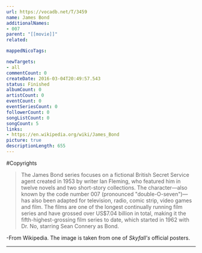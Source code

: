 ```yaml
---
url: https://vocadb.net/T/3459
name: James Bond
additionalNames: 
- 007
parent: "[[movie]]"
related:

mappedNicoTags:

newTargets:
- all
commentCount: 0
createDate: 2016-03-04T20:49:57.543
status: Finished
albumCount: 0
artistCount: 0
eventCount: 0
eventSeriesCount: 0
followerCount: 0
songListCount: 0
songCount: 5
links: 
- https://en.wikipedia.org/wiki/James_Bond
picture: true
descriptionLength: 655
---
```


#Copyrights

>The James Bond series focuses on a fictional British Secret Service agent created in 1953 by writer Ian Fleming, who featured him in twelve novels and two short-story collections. The character—also known by the code number 007 (pronounced "double-O-seven")—has also been adapted for television, radio, comic strip, video games and film. The films are one of the longest continually running film series and have grossed over US$7.04 billion in total, making it the fifth-highest-grossing film series to date, which started in 1962 with Dr. No, starring Sean Connery as Bond. 

-From Wikipedia. The image is taken from one of *Skyfall's* official posters.

---

